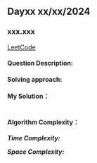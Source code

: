 ## Dayxx xx/xx/2024 

### xxx.xxx
[LeetCode]() 

#### Question Description:


#### Solving approach:


#### My Solution：
```python


```
#### Algorithm Complexity：

***Time Complexity:***


***Space Complexity:***












